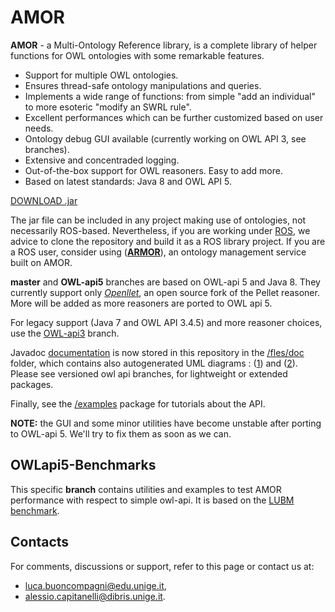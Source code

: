 # AMOR

**AMOR** - a Multi-Ontology Reference library, is a complete library of helper functions for OWL ontologies with some remarkable features. 

+ Support for multiple OWL ontologies.
+ Ensures thread-safe ontology manipulations and queries.
+ Implements a wide range of functions: from simple "add an individual" to more esoteric "modify an SWRL rule".
+ Excellent performances which can be further customized based on user needs.
+ Ontology debug GUI available (currently working on OWL API 3, see branches).
+ Extensive and concentraded logging.
+ Out-of-the-box support for OWL reasoners. Easy to add more.
+ Based on latest standards: Java 8 and OWL API 5.

[DOWNLOAD .jar](https://github.com/EmaroLab/multi_ontology_reference/releases/tag/1.0.0)

The jar file can be included in any project making use of ontologies, not necessarily ROS-based.
Nevertheless, if you are working under [ROS](http://www.ros.org/), we advice to clone the repository and build it as a ROS library project. If you are a ROS user, consider using ([**ARMOR**](https://github.com/EmaroLab/armor)), an ontology management service built on AMOR.

**master** and **OWL-api5** branches are based on OWL-api 5 and Java 8. They currently support only [*Openllet*](https://github.com/Galigator/openllet), an open source fork of the Pellet reasoner. More will be added as more reasoners are ported to OWL api 5.

For legacy support (Java 7 and OWL API 3.4.5) and more reasoner choices, use the [OWL-api3](https://github.com/EmaroLab/multi_ontology_reference/tree/OWL-api3) branch.

Javadoc [documentation](https://htmlpreview.github.io/?https://github.com/EmaroLab/multi_ontology_reference/blob/master/files/doc/index.html) is now stored in this repository in the [/fles/doc](https://github.com/EmaroLab/multi_ontology_reference/tree/master/files/doc) folder, which contains also autogenerated UML diagrams : ([1](https://github.com/EmaroLab/multi_ontology_reference/blob/master/files/doc/%5Bintellij%5D%20UML%20diagrams/interface%20simplified.svg)) and ([2](https://github.com/EmaroLab/multi_ontology_reference/blob/master/files/doc/%5Bintellij%5D%20UML%20diagrams/interface%20expanded.svg)). Please see versioned owl api branches, for lightweight or extended packages.

Finally, see the [/examples](https://github.com/EmaroLab/multi_ontology_reference/tree/master/amor/src/main/java/it/emarolab/amor/examples) package for tutorials about the API. 

**NOTE:** the GUI and some minor utilities have become unstable after porting to OWL-api 5. We'll try to fix them as soon as we can.


## OWLapi5-Benchmarks

This specific **branch** contains utilities and examples to test AMOR performance with respect to simple owl-api. It is based on the [LUBM benchmark](http://swat.cse.lehigh.edu/projects/lubm/).


## Contacts
For comments, discussions or support, refer to this page or contact us at:
 - [luca.buoncompagni@edu.unige.it](mailto:luca.buoncompagni@edu.unige.it), 
 - [alessio.capitanelli@dibris.unige.it](mailto:alessio.capitanelli@dibris.unige.it).
